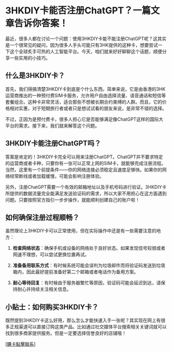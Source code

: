 # 3HKDIY卡能否注册ChatGPT？一篇文章告诉你答案！

最近，很多人都在讨论一个问题：使用3HKDIY卡能不能注册ChatGPT呢？这其实是一个很常见的疑问，因为很多人手头可能只有3HK提供的这种卡，想要尝试一下这个全球炙手可热的人工智能平台。今天，咱们就来好好聊聊这个话题，顺便分享一些实用的小技巧。

## 什么是3HKDIY卡？

首先，我们得搞清楚3HKDIY卡到底是个什么东西。简单来说，它是由香港的3HK运营商推出的一种预付费SIM卡服务，允许用户自由选择流量、语音通话和短信等套餐组合。这种卡非常灵活，适合那些不想被长期合约束缚的人群。而且，它的价格相对实惠，对于短期旅行者或者只是想试试看的朋友来说，是非常不错的选择。

不过，正因为是预付费卡，很多人担心它是否能够满足像ChatGPT这样的国际大平台的需求。接下来，我们就来解答这个问题。

## 3HKDIY卡能注册ChatGPT吗？

答案是肯定的！3HKDIY卡完全可以用来注册ChatGPT。ChatGPT并不要求特定的运营商或者卡种，只要你有一张可以正常上网的SIM卡，就能够完成注册流程。当然，这里有一个前提条件——你的网络连接必须稳定且速度足够快。如果你的网络经常断线或者加载缓慢，可能会影响注册体验。

另外，注册ChatGPT需要一个有效的邮箱地址以及手机号码进行验证。3HKDIY卡所提供的数据流量完全能满足发送验证码的需求，所以大家不用担心在这方面遇到问题。只要按照官方指引一步步操作，就能顺利创建自己的账户啦！

## 如何确保注册过程顺畅？

虽然理论上3HKDIY卡可以正常使用，但在实际操作中还是有一些需要注意的地方：

1. **检查网络状态**：确保手机或设备的网络处于良好状态。如果发现信号较弱或者网速不理想，可以尝试更换位置再试。
   
2. **准备备用联系方式**：有时候系统可能会误判为垃圾邮件而将验证码发送到垃圾箱内，因此最好提前准备好第二个邮箱或者电话作为备用方案。

3. **耐心等待回复**：有时候由于服务器繁忙等原因，验证码可能会延迟到达，请保持耐心并持续关注相关信息。

## 小贴士：如何购买3HKDIY卡？

既然提到3HKDIY卡这么好用，那么怎么才能快速入手一张呢？其实现在网上有很多正规渠道可以直接订购这类产品。比如通过社交媒体平台搜索相关关键词就可以找到很多商家提供服务。但是一定要选择信誉良好的店铺哦！

[[購卡點擊聯系](https://t.me/s/esim1088)]